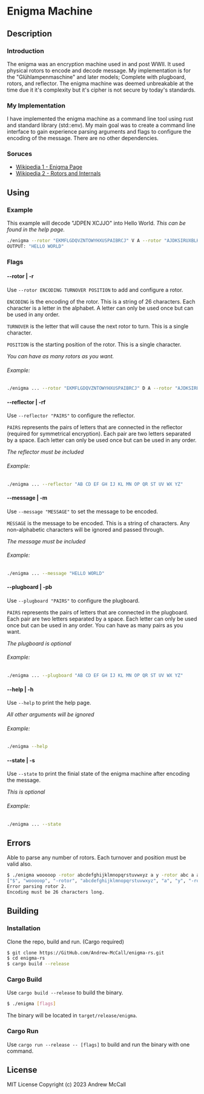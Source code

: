 # Enigma Machine

## Description
### Introduction
The enigma was an encryption machine used in and post WWII. It used physical rotors to encode and decode message. My implementation is for the "Glühlampenmaschine" and later models; Complete with plugboard, rotors, and reflector. The enigma machine was deemed unbreakable at the time due it it's complexity but it's cipher is not secure by today's standards. 

### My Implementation
I have implemented the enigma machine as a command line tool using rust and standard library (std::env). My main goal was to create a command line interface to gain experience parsing arguments and flags to configure the encoding of the message. There are no other dependencies. 

### Soruces
- [Wikipedia 1 - Enigma Page](https://en.wikipedia.org/wiki/Enigma_machine)
- [Wikipedia 2 - Rotors and Internals](https://en.wikipedia.org/wiki/Enigma_rotor_details)

## Using
### Example
This example will decode "JDPEN XCJJO" into Hello World. 
*This can be found in the help page.*
```bash
./enigma --rotor "EKMFLGDQVZNTOWYHXUSPAIBRCJ" V A --rotor "AJDKSIRUXBLHWTMCQGZNPYFVOE" E A --rotor "BDFHJLCPRTXVZNYEIWGAKMUSQO" Q A --reflector "YR UH QS LD PX NG OK MI EB FZ CW VJ AT" --message "JDPEN XCJJO"
OUTPUT: "HELLO WORLD"
```
### Flags
#### --rotor | -r
Use `--rotor ENCODING TURNOVER POSITION` to add and configure a rotor. 

`ENCODING` is the encoding of the rotor. This is a string of 26 characters. Each character is a letter in the alphabet. A letter can only be used once but can be used in any order.

`TURNOVER` is the letter that will cause the next rotor to turn. This is a single character.

`POSITION` is the starting position of the rotor. This is a single character.
  
*You can have as many rotors as you want.*

###### Example:
```bash
./enigma ... --rotor "EKMFLGDQVZNTOWYHXUSPAIBRCJ" D A --rotor "AJDKSIRUXBLHWTMCQGZNPYFVOE" F B --rotor "BDFHJLCPRTXVZNYEIWGAKMUSQO" E C``
```

#### --reflector | -rf
Use `--reflector "PAIRS"` to configure the reflector.

`PAIRS` represents the pairs of letters that are connected in the reflector (required for symmetrical encryption). Each pair are two letters separated by a space. Each letter can only be used once but can be used in any order.

*The reflector must be included*

###### Example:
```bash
./enigma ... --reflector "AB CD EF GH IJ KL MN OP QR ST UV WX YZ"
```

#### --message | -m
Use `--message "MESSAGE"` to set the message to be encoded.

`MESSAGE` is the message to be encoded. This is a string of characters. Any non-alphabetic characters will be ignored and passed through.

*The message must be included*

###### Example:
```bash
./enigma ... --message "HELLO WORLD"
```

#### --plugboard | -pb
Use `--plugboard "PAIRS"` to configure the plugboard.

`PAIRS` represents the pairs of letters that are connected in the plugboard. Each pair are two letters separated by a space. Each letter can only be used once but can be used in any order. You can have as many pairs as you want.

*The plugboard is optional*

###### Example:
```bash
./enigma ... --plugboard "AB CD EF GH IJ KL MN OP QR ST UV WX YZ"
```

#### --help | -h
Use `--help` to print the help page.

*All other arguments will be ignored*

###### Example:
```bash
./enigma --help
```

#### --state | -s
Use `--state` to print the finial state of the enigma machine after encoding the message.

*This is optional*

###### Example:
```bash
./enigma ... --state
```

## Errors
Able to parse any number of rotors. Each turnover and position must be valid also.
```bash
$ ./enigma wooooop -rotor abcdefghijklmnopqrstuvwxyz a y -rotor abc a a
["$", "wooooop", "-rotor", "abcdefghijklmnopqrstuvwxyz", "a", "y", "-rotor", "abc", "a", "a"]
Error parsing rotor 2.
Encoding must be 26 characters long.
```


## Building
### Installation 
Clone the repo, build and run. (Cargo required)
```bash
$ git clone https://GitHub.com/Andrew-McCall/enigma-rs.git
$ cd enigma-rs
$ cargo build --release
```

### Cargo Build
Use `cargo build --release` to build the binary. 
```bash
$ ./enigma [flags]
```
The binary will be located in `target/release/enigma`.
### Cargo Run
Use `cargo run --release -- [flags]` to build and run the binary with one command.

## License
MIT License
Copyright (c) 2023 Andrew McCall